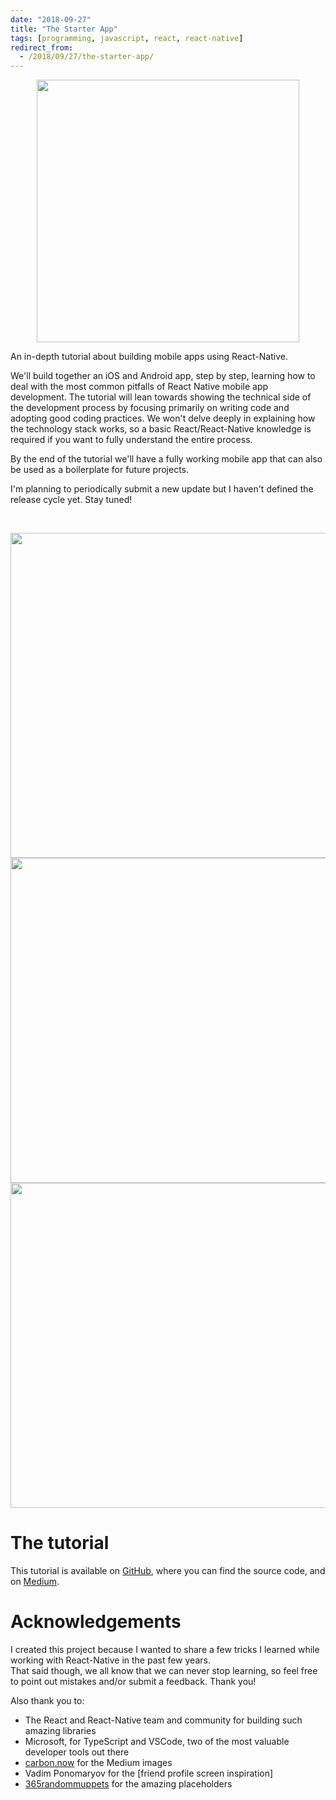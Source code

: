 ```yaml
---
date: "2018-09-27"
title: "The Starter App"
tags: [programming, javascript, react, react-native]
redirect_from:
  - /2018/09/27/the-starter-app/
---
```


<p align="center">
<img src="https://github.com/mmazzarolo/the-starter-app/blob/master/.github/logo-extra-wide.png?raw=true" height="420"></img>
</p>

An in-depth tutorial about building mobile apps using React-Native.

We'll build together an iOS and Android app, step by step, learning how to deal with the most common pitfalls of React Native mobile app development.
The tutorial will lean towards showing the technical side of the development process by focusing primarily on writing code and adopting good coding practices. We won't delve deeply in explaining how the technology stack works, so a basic React/React-Native knowledge is required if you want to fully understand the entire process.

By the end of the tutorial we'll have a fully working mobile app that can also be used as a boilerplate for future projects.

I'm planning to periodically submit a new update but I haven't defined the release cycle yet. Stay tuned!

<br />

<p align="center">
<img src="https://github.com/mmazzarolo/the-starter-app/blob/master/.github/00-screenshot-1.png?raw=true" height="520" style="height:520px"></img>
<img src="https://github.com/mmazzarolo/the-starter-app/blob/master/.github/00-screenshot-2.png?raw=true" height="520" style="height:520px"></img>
<img src="https://github.com/mmazzarolo/the-starter-app/blob/master/.github/00-screenshot-3.png?raw=true" height="520" style="height:520px" style="height:520px"></img>
</p>

# The tutorial

This tutorial is available on [GitHub], where you can find the source code, and on [Medium].

# Acknowledgements

I created this project because I wanted to share a few tricks I learned while working with React-Native in the past few years.  
That said though, we all know that we can never stop learning, so feel free to point out mistakes and/or submit a feedback. Thank you!

Also thank you to:

- The React and React-Native team and community for building such amazing libraries
- Microsoft, for TypeScript and VSCode, two of the most valuable developer tools out there
- [carbon.now] for the Medium images
- Vadim Ponomaryov for the [friend profile screen inspiration]
- [365randommuppets] for the amazing placeholders

[github]: https://github.com/mmazzarolo/the-starter-app
[medium]: https://medium.com/@mmazzarolo/the-starter-app-introduction-3ead074cc589
[carbon.now]: https://carbon.now.sh
[365randommuppets]: https://365randommuppets.wordpress.com/
[friend profile scren inspiration]: https://dribbble.com/shots/3164077-Lanespotter-App-User-Profile
